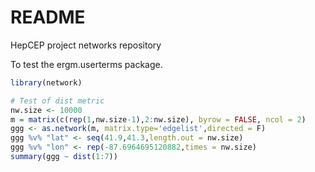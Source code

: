 # README #

HepCEP project networks repository


To test the ergm.userterms package.


```R
library(network)

# Test of dist metric 
nw.size <- 10000
m = matrix(c(rep(1,nw.size-1),2:nw.size), byrow = FALSE, ncol = 2)
ggg <- as.network(m, matrix.type='edgelist',directed = F)
ggg %v% "lat" <- seq(41.9,41.3,length.out = nw.size)
ggg %v% "lon" <- rep(-87.6964695120882,times = nw.size)
summary(ggg ~ dist(1:7))

```
